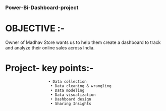 ### Power-Bi-Dashboard-project
# OBJECTIVE :-
Owner of Madhav Store wants us to help them create a dashboard to track and analyze their online sales across India.
# Project- key points:-
                       • Data collection
                        • Data cleaning & wrangling
                        • Data modeling
                        • Data visualization
                        • Dashboard design
                        • Sharing Insights
